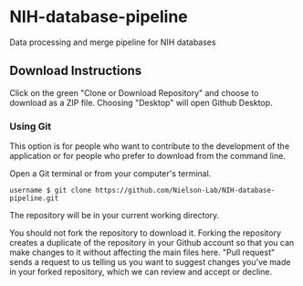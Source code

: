 # NIH-database-pipeline
Data processing and merge pipeline for NIH databases

Download Instructions
---

Click on the green "Clone or Download Repository" and choose to download as a ZIP file. Choosing "Desktop" will open Github Desktop.


### Using Git

This option is for people who want to contribute to the development of the application or for people who prefer to download from the command line.

Open a Git terminal or from your computer's terminal.

```
username $ git clone https://github.com/Nielson-Lab/NIH-database-pipeline.git
```

The repository will be in your current working directory. 

You should not fork the repository to download it. Forking the repository creates a duplicate of the repository in your Github account so that you can make changes to it without affecting the main files here. "Pull request" sends a request to us telling us you want to suggest changes you've made in your forked repository, which we can review and accept or decline.
